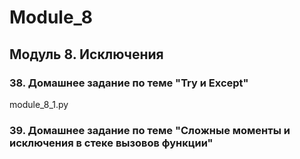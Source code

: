 # Module_8
## Модуль 8. Исключения
### 38. Домашнее задание по теме "Try и Except"
module_8_1.py
### 39. Домашнее задание по теме "Сложные моменты и исключения в стеке вызовов функции"

